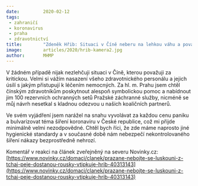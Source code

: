 ```yaml
---
date:         2020-02-12
tags:         
 - zahraničí
 - koronavirus 
 - praha
 - zdravotnictví
title:        "Zdeněk Hřib: Situaci v Číně neberu na lehkou váhu a považuji ji za kritickou"
image: 	      articles/2020/hrib-kamera2.jpg
author:       MHMP
---
```


V žádném případě nijak nezlehčuji situaci v Číně, kterou považuji za kritickou. Velmi si vážím nasazení všeho zdravotnického personálu a jejich úsilí s jakým přistupují k léčením nemocných. Za hl. m. Prahu jsem chtěl čínským zdravotníkům poskytnout alespoň symbolickou pomoc a nabídnout jim 100 rezervních ochranných setů Pražské záchranné služby, nicméně se můj návrh nesetkal s kladnou odezvou u našich koaličních partnerů.

Ve svém vyjádření jsem narážel na snahu vyvolávat za každou cenu paniku a bulvarizovat téma šíření koronaviru v České republice, což mi přijde minimálně velmi nezodpovědné. Chtěl bych říci, že zde máme naprosto jiné hygienické standardy a v současné době nám nebezpečí nekontrolovaného šíření nákazy bezprostředně nehrozí.

Komentář v reakci na článek zveřejněný na severu Novinky.cz: [https://www.novinky.cz/domaci/clanek/prazane-nebojte-se-luskouni-z-tchaj-peje-dostanou-rousky-vtipkuje-hrib-40313143](https://www.novinky.cz/domaci/clanek/prazane-nebojte-se-luskouni-z-tchaj-peje-dostanou-rousky-vtipkuje-hrib-40313143)
